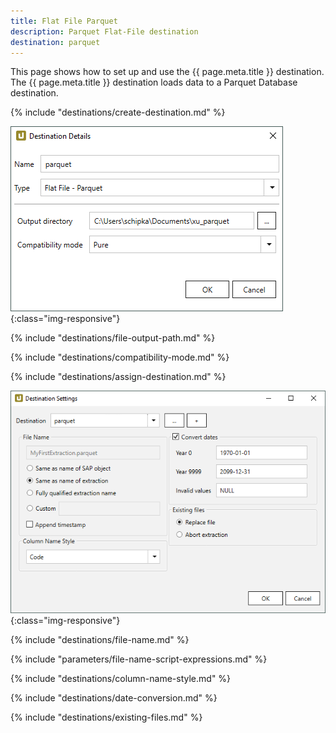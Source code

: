 ```yaml
---
title: Flat File Parquet
description: Parquet Flat-File destination
destination: parquet
---
```


This page shows how to set up and use the {{ page.meta.title }} destination. 
The {{ page.meta.title }} destination loads data to a Parquet Database destination. 

{% include "destinations/create-destination.md" %}

![Destination-Details](../../assets/images/xu/documentation/destinations/flat-file-parquet/destination-details.png){:class="img-responsive"}

{% include "destinations/file-output-path.md" %}

{% include "destinations/compatibility-mode.md" %}

{% include "destinations/assign-destination.md" %}

![Destination-settings](../../assets/images/xu/documentation/destinations/flat-file-parquet/destination-settings.png){:class="img-responsive"}

{% include "destinations/file-name.md" %}

{% include "parameters/file-name-script-expressions.md" %}

{% include "destinations/column-name-style.md" %}

{% include "destinations/date-conversion.md" %}
 
{% include "destinations/existing-files.md" %}

